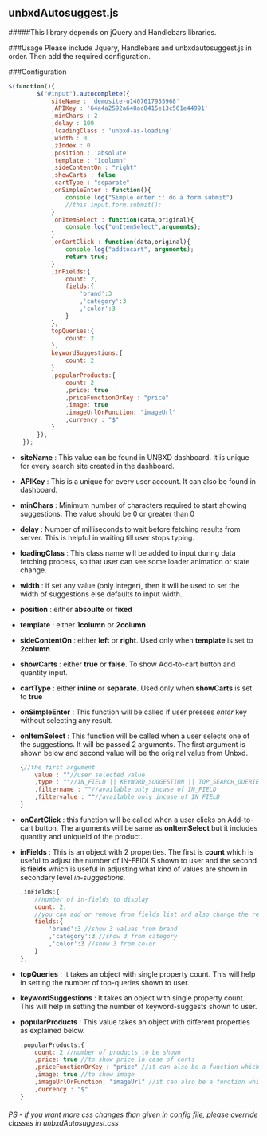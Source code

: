 ## unbxdAutosuggest.js
#####This library depends on jQuery and Handlebars libraries.

###Usage
Please include Jquery, Handlebars and unbxdautosuggest.js in order. Then add the required configuration.

###Configuration
```javascript
$(function(){
		$("#input").autocomplete({
			siteName : 'demosite-u1407617955968'
			,APIKey : '64a4a2592a648ac8415e13c561e44991'
			,minChars : 2
			,delay : 100
			,loadingClass : 'unbxd-as-loading'
			,width : 0
			,zIndex : 0
			,position : 'absolute'
			,template : "1column" 
			,sideContentOn : "right"
			,showCarts : false
			,cartType : "separate"
			,onSimpleEnter : function(){
			    console.log("Simple enter :: do a form submit")
			    //this.input.form.submit();
			}
			,onItemSelect : function(data,original){
				console.log("onItemSelect",arguments);
			}
			,onCartClick : function(data,original){
				console.log("addtocart", arguments);
				return true;
			}
			,inFields:{
				count: 2,
				fields:{
					'brand':3
					,'category':3
					,'color':3
				}
			},
			topQueries:{
				count: 2
			},
			keywordSuggestions:{
				count: 2
			}
			,popularProducts:{
				count: 2
				,price: true
				,priceFunctionOrKey : "price"
				,image: true
				,imageUrlOrFunction: "imageUrl"
				,currency : "$"
			}
		});
	});
```
- **siteName** : This value can be found in UNBXD dashboard. It is unique for every search site created in the dashboard.
- **APIKey** : This is a unique for every user account. It can also be found in dashboard.
- **minChars** : Minimum number of characters required to start showing suggestions. The value should be 0 or greater than 0
- **delay** : Number of milliseconds to wait before fetching results from server. This is helpful in waiting till user stops typing. 
- **loadingClass** : This class name will be added to input during data fetching process, so that user can see some loader animation or state change.
- **width** : if set any value (only integer), then it will be used to set the width of suggestions else defaults to input width.
- **position** : either **absoulte** or **fixed**
- **template** : either **1column** or **2column**
- **sideContentOn** : either **left** or **right**. Used only when **template** is set to **2column**
- **showCarts** : either **true** or **false**. To show Add-to-cart button and quantity input.
- **cartType** : either **inline** or **separate**. Used only when **showCarts** is set to **true**
- **onSimpleEnter** : This function will be called if user presses *enter* key without selecting any result.
- **onItemSelect** : This function will be called when a user selects one of the suggestions. It will be passed 2 arguments. The first argument is shown below and second value will be the original value from Unbxd.

    ```javascript
    {//the first argument
        value : ""//user selected value
        ,type : ""//IN_FIELD || KEYWORD_SUGGESTION || TOP_SEARCH_QUERIES || POPULAR_PRODUCTS
        ,filtername : ""//available only incase of IN_FIELD
        ,filtervalue : ""//available only incase of IN_FIELD
    }
    ```
- **onCartClick** : this function will be called when a user clicks on Add-to-cart button. The arguments will be same as **onItemSelect** but it includes quantity and uniqueId of the product.
- **inFields** : This is an object with 2 properties. The first is **count** which is useful to adjust the number of IN-FEIDLS shown to user and the second is **fields** which is useful in adjusting what kind of values are shown in secondary level *in-suggestions*.

    ```javascript
    ,inFields:{
        //number of in-fields to display
		count: 2,
		//you can add or remove from fields list and also change the respective counts
		fields:{
			'brand':3 //show 3 values from brand
			,'category':3 //show 3 from category
			,'color':3 //show 3 from color
		}
	},
    ```
- **topQueries** : It takes an object with single property count. This will help in setting the number of top-queries shown to user.
- **keywordSuggestions** : It takes an object with single property count. This will help in setting the number of keyword-suggests shown to user.
- **popularProducts** : This value takes an object with different properties as explained below.

    ```javascript
    ,popularProducts:{
		count: 2 //number of products to be shown
		,price: true //to show price in case of carts
		,priceFunctionOrKey : "price" //it can also be a function which takes an object as argument and returns a string or number
		,image: true //to show image
		,imageUrlOrFunction: "imageUrl" //it can also be a function which takes an object as argument and returns a image url
		,currency : "$"
	}
    ```

###### PS - if you want more css changes than given in config file, please override classes in unbxdAutosuggest.css 